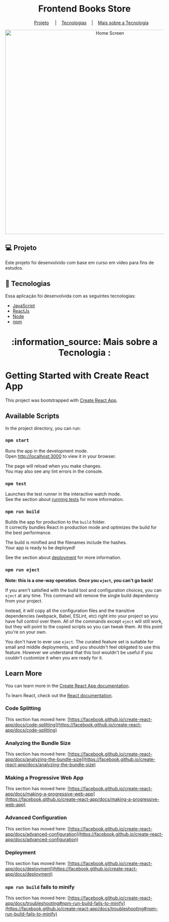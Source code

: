 <h1 align="center">
    Frontend Books Store
</h1>

<p align="center">
  <a></a>&nbsp;&nbsp;&nbsp;&nbsp;&nbsp;&nbsp;&nbsp;&nbsp;&nbsp;&nbsp;
  <a href="#-projeto">Projeto</a>&nbsp;&nbsp;&nbsp;&nbsp;&nbsp;|&nbsp;&nbsp;&nbsp;
  <a href="#rocket-tecnologias">Tecnologias</a>&nbsp;&nbsp;&nbsp;&nbsp;|&nbsp;&nbsp;&nbsp;
  <a href="#information_source-mais">Mais sobre a Tecnologia</a>
</p>

<p align="center">
  <img alt="Home Screen" src="https://user-images.githubusercontent.com/56087579/191154142-d3c35e11-1b33-4ac3-ad4c-384916e38794.png" width="650px">
</p>

## 💻 Projeto

Este projeto foi desenvolvido com base em curso em vídeo para fins de estudos.

## :rocket: Tecnologias

Essa aplicação foi desenvolvida com as seguintes tecnologias:
- [JavaScript][javascript]
- [ReactJs][reactjs]
- [Node][node]
- [npm][npm]

<h1 align="center">
  <a id="information_source-mais">:information_source: Mais sobre a Tecnologia :</a>
</h1>

# Getting Started with Create React App

This project was bootstrapped with [Create React App](https://github.com/facebook/create-react-app).

## Available Scripts

In the project directory, you can run:

### `npm start`

Runs the app in the development mode.\
Open [http://localhost:3000](http://localhost:3000) to view it in your browser.

The page will reload when you make changes.\
You may also see any lint errors in the console.

### `npm test`

Launches the test runner in the interactive watch mode.\
See the section about [running tests](https://facebook.github.io/create-react-app/docs/running-tests) for more information.

### `npm run build`

Builds the app for production to the `build` folder.\
It correctly bundles React in production mode and optimizes the build for the best performance.

The build is minified and the filenames include the hashes.\
Your app is ready to be deployed!

See the section about [deployment](https://facebook.github.io/create-react-app/docs/deployment) for more information.

### `npm run eject`

**Note: this is a one-way operation. Once you `eject`, you can't go back!**

If you aren't satisfied with the build tool and configuration choices, you can `eject` at any time. This command will remove the single build dependency from your project.

Instead, it will copy all the configuration files and the transitive dependencies (webpack, Babel, ESLint, etc) right into your project so you have full control over them. All of the commands except `eject` will still work, but they will point to the copied scripts so you can tweak them. At this point you're on your own.

You don't have to ever use `eject`. The curated feature set is suitable for small and middle deployments, and you shouldn't feel obligated to use this feature. However we understand that this tool wouldn't be useful if you couldn't customize it when you are ready for it.

## Learn More

You can learn more in the [Create React App documentation](https://facebook.github.io/create-react-app/docs/getting-started).

To learn React, check out the [React documentation](https://reactjs.org/).

### Code Splitting

This section has moved here: [https://facebook.github.io/create-react-app/docs/code-splitting](https://facebook.github.io/create-react-app/docs/code-splitting)

### Analyzing the Bundle Size

This section has moved here: [https://facebook.github.io/create-react-app/docs/analyzing-the-bundle-size](https://facebook.github.io/create-react-app/docs/analyzing-the-bundle-size)

### Making a Progressive Web App

This section has moved here: [https://facebook.github.io/create-react-app/docs/making-a-progressive-web-app](https://facebook.github.io/create-react-app/docs/making-a-progressive-web-app)

### Advanced Configuration

This section has moved here: [https://facebook.github.io/create-react-app/docs/advanced-configuration](https://facebook.github.io/create-react-app/docs/advanced-configuration)

### Deployment

This section has moved here: [https://facebook.github.io/create-react-app/docs/deployment](https://facebook.github.io/create-react-app/docs/deployment)

### `npm run build` fails to minify

This section has moved here: [https://facebook.github.io/create-react-app/docs/troubleshooting#npm-run-build-fails-to-minify](https://facebook.github.io/create-react-app/docs/troubleshooting#npm-run-build-fails-to-minify)


[javascript]: https://www.javascript.com/
[reactjs]: https://pt-br.reactjs.org/
[node]: https://nodejs.org/en/
[npm]: https://www.npmjs.com/
